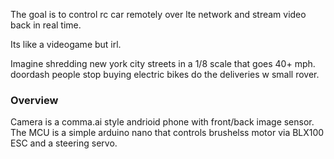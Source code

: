 The goal is to control rc car remotely over lte network and stream video back in real time.

Its like a videogame but irl.

Imagine shredding new york city streets in a 1/8 scale that goes 40+ mph. doordash people stop buying electric bikes do the deliveries w small rover.

### Overview

Camera is a comma.ai style andrioid phone with front/back image sensor. The MCU is a simple arduino nano that controls brushelss motor via BLX100 ESC and a steering servo.

